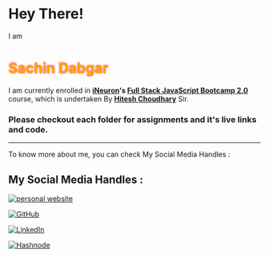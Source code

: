 # Hey There!

I am <h1 style="color:orange; text-shadow: 0 0 3px #FF0000">Sachin Dabgar</h1> I am currently enrolled in **[iNeuron](https://ineuron.ai/ "iNeuron")'s [Full Stack JavaScript Bootcamp 2.0](https://ineuron.ai/course/Full-Stack-JavaScript-Bootcamp-2.0 "FSJS 2.0")** course, which is undertaken By **[Hitesh Choudhary](https://hiteshchoudhary.com/ "Hitesh Choudhary")** Sir.

### Please checkout each folder for assignments and it's live links and code.

---

To know more about me, you can check My Social Media Handles :

## My Social Media Handles :

[![personal website](https://img.shields.io/website?down_color=lightgrey&down_message=Go%20To%20My%20Personal%20Website&up_color=white&up_message=Go%20To%20My%20Personal%20Website&url=https%3A%2F%2Fsachindabgar.netlify.app%2F)](https://sachindabgar.netlify.app/)

[![GitHub](https://img.shields.io/badge/github-Fork%20Me-%23121011.svg?style=for-the-badge&logo=github&logoColor=white)](https://github.com/Sachin-Dabgar)

[![LinkedIn](https://img.shields.io/badge/linkedin-Connect%20With%20Me-%230077B5.svg?style=for-the-badge&logo=linkedin&logoColor=white)](https://www.linkedin.com/in/sachin-dabgar-08b356179/)

[![Hashnode](https://img.shields.io/badge/Hashnode-Follow%20Me-2962FF?style=for-the-badge&logo=hashnode&logoColor=white)](https://hashnode.com/@sachin132520)
